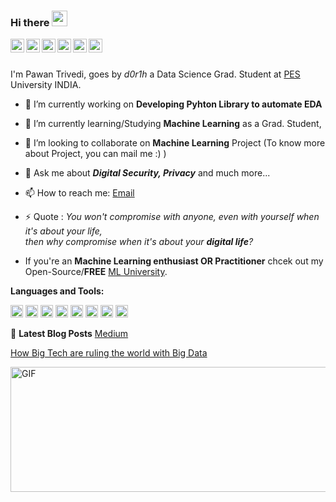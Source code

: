 ### Hi there <img src="https://media.giphy.com/media/hvRJCLFzcasrR4ia7z/giphy.gif" width="25px">

<!-- LinkedIn-->
<a href="https://www.linkedin.com/in/d0r1h/">
  <img align="left" alt="Pawan Trivedi" width="22px" src="https://cdn.jsdelivr.net/npm/simple-icons@v3/icons/linkedin.svg" />
</a>
<!--Hackerrank-->
<a href="https://www.hackerrank.com/d0r1h">
  <img align="left" alt="Pawan Trivedi" width="22px" src="https://cdn.jsdelivr.net/npm/simple-icons@3.6.1/icons/hackerrank.svg" />
</a>
<!--Kaggle-->
<a href="https://www.kaggle.com/undersc0re">
  <img align="left" alt="Pawan Trivedi" width="22px" src="https://cdn.jsdelivr.net/npm/simple-icons@3.6.1/icons/kaggle.svg" />
</a>
<!--Medium-->
<a href="https://medium.com/@d0r1h">
  <img align="left" alt="Pawan Trivedi" width="22px" src="https://cdn.jsdelivr.net/npm/simple-icons@3.6.1/icons/medium.svg" />
</a>
<!--Quora
<a href="https://medium.com/@d0r1hh">
  <img align="left" alt="Pawan Trivedi" width="22px" src="https://cdn.jsdelivr.net/npm/simple-icons@3.6.1/icons/quora.svg" />
</a>
-->
<!-- Twitter -->
<a href="https://twitter.com/d0r1h">
  <img align="left" alt="Pawan Trivedi | Twitter" width="22px" src="https://cdn.jsdelivr.net/npm/simple-icons@v3/icons/twitter.svg" />
</a>
<!-- Whatsapp-->
<a href="https://api.whatsapp.com/send?phone=919454795824&text=&source=&data=&app_absent=">
  <img align="left" alt="Pawan Trivedi" width="22px" src="https://cdn.jsdelivr.net/npm/simple-icons@3.6.1/icons/whatsapp.svg" />
</a>

<br/><br/>

I'm Pawan Trivedi, goes by *d0r1h* a Data Science Grad. Student at [PES](https://www.pes.edu) University INDIA. 
    
- 🔭 I’m currently working on **Developing Pyhton Library to automate EDA**
- 🌱 I’m currently learning/Studying **Machine Learning** as a Grad. Student, 
- 👯 I’m looking to collaborate on **Machine Learning** Project (To know more about Project, you can mail me :) )
- 💬 Ask me about ***Digital Security, Privacy*** and much more... 
- 📫 How to reach me: [Email](mailto:59r@protonmail.com)
- ⚡ Quote : _You won't compromise with anyone, even with yourself when it's about your life,<br />
                then why compromise when it's about your **digital life**?_

- If you're an **Machine Learning enthusiast OR Practitioner** chcek out my Open-Source/**FREE** [ML University](https://d0r1h.github.io/ML-University/). 

**Languages and Tools:** 

<code><img height="20" src="https://cdn.jsdelivr.net/npm/simple-icons@3.6.1/icons/python.svg"></code>
<code><img height="20" src="https://cdn.jsdelivr.net/npm/simple-icons@3.6.1/icons/docker.svg"></code>
<code><img height="20" src="https://cdn.jsdelivr.net/npm/simple-icons@3.6.1/icons/linux.svg"></code>
<code><img height="20" src="https://cdn.jsdelivr.net/npm/simple-icons@3.6.1/icons/ansible.svg"></code>
<code><img height="20" src="https://cdn.jsdelivr.net/npm/simple-icons@3.6.1/icons/git.svg"></code>
<code><img height="20" src="https://cdn.jsdelivr.net/npm/simple-icons@3.6.1/icons/mysql.svg"></code>
<code><img height="20" src="https://cdn.jsdelivr.net/npm/simple-icons@3.6.1/icons/github.svg"></code>
<code><img height="20" src="https://cdn.jsdelivr.net/npm/simple-icons@3.6.1/icons/amazonaws.svg"></code>



📕 **Latest Blog Posts** [Medium](https://medium.com/@d0r1h)
<!-- BLOG-POST-LIST:START -->
[How Big Tech are ruling the world with Big Data](https://medium.com/@d0r1h/how-big-tech-are-ruling-the-world-with-big-data-60d0620a6ae0)

<!-- BLOG-POST-LIST:END -->


<img align="centre" alt="GIF" src="https://media.giphy.com/media/G3H3U0fsmRfUY/giphy.gif?raw=true" width="900" height="200" />                    

